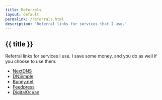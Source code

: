 ```yaml
---
title: Referrals
layout: default
permalink: /referrals.html
description: 'Referral links for services that I use.'
---
```


<h2
  class="m-0 text-xl font-black leading-tight tracking-normal dark:text-white md:text-2xl mb-2"
>
  {{ title }}
</h2>

Referral links for services I use. I save some money, and you do as well if you choose to use them.

- <a class="plausible-event-name=NextDNS+referral" href="https://nextdns.io/?from=m56mt3z6">NextDNS</a>
- <a class="plausible-event-name=DNSimple+referral" href="https://dnsimple.com/r/3a7cbb9e15df8f">DNSimple</a>
- <a class="plausible-event-name=bunny+referral" href="https://bunny.net?ref=revw3mehej">Bunny.net</a>
- <a class="plausible-event-name=Feedpress+referral" href="https://feedpress.com/?affid=34370">Feedpress</a>
- <a class="plausible-event-name=DigitalOcean+referral" href="https://m.do.co/c/3635bf99aee2">DigitalOcean</a>

